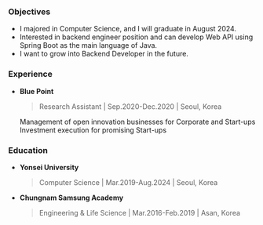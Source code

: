 ### Objectives
- I majored in Computer Science, and I will graduate in August 2024.
- Interested in backend engineer position and can develop Web API using Spring Boot as the main language of Java.
- I want to grow into Backend Developer in the future.


### Experience

- **Blue Point**  
  > Research Assistant | Sep.2020-Dec.2020  | Seoul, Korea
  
  Management of open innovation businesses for Corporate and Start-ups  
  Investment execution for promising Start-ups


### Education

- **Yonsei University**
  > Computer Science | Mar.2019-Aug.2024 | Seoul, Korea

- **Chungnam Samsung Academy**
  > Engineering & Life Science | Mar.2016-Feb.2019 | Asan, Korea
